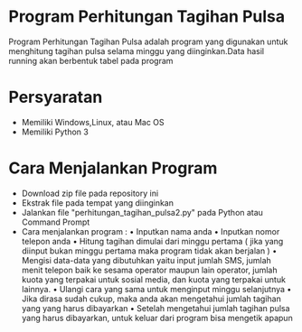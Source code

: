 # Program Perhitungan Tagihan Pulsa
Program Perhitungan Tagihan Pulsa adalah program yang digunakan untuk menghitung tagihan pulsa selama minggu yang diinginkan.Data hasil running akan berbentuk tabel pada program 

# Persyaratan 
- Memiliki Windows,Linux, atau Mac OS
- Memiliki Python 3

# Cara Menjalankan Program
- Download zip file pada repository ini
- Ekstrak file pada tempat yang diinginkan
- Jalankan file "perhitungan_tagihan_pulsa2.py" pada Python atau Command Prompt
- Cara menjalankan program :
•	Inputkan nama anda
•	Inputkan nomor telepon anda
•	Hitung tagihan dimulai dari minggu pertama ( jika yang diinput bukan minggu pertama maka program tidak akan berjalan )
•	Mengisi data-data yang dibutuhkan yaitu input jumlah SMS, jumlah menit telepon baik ke sesama operator maupun lain operator, jumlah kuota yang terpakai untuk sosial media, dan kuota yang terpakai untuk lainnya.
•	Ulangi cara yang sama untuk menginput minggu selanjutnya
•	Jika dirasa sudah cukup, maka anda akan mengetahui jumlah tagihan yang yang harus dibayarkan
•	Setelah mengetahui jumlah tagihan pulsa yang harus dibayarkan, untuk keluar dari program bisa mengetik apapun
